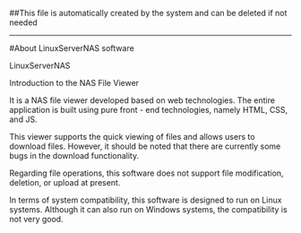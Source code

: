 ##This file is automatically created by the system and can be deleted if not needed

---

#About LinuxServerNAS software



LinuxServerNAS

Introduction to the NAS File Viewer

It is a NAS file viewer developed based on web technologies. The entire application is built using pure front - end technologies, namely HTML, CSS, and JS.


This viewer supports the quick viewing of files and allows users to download files. However, it should be noted that there are currently some bugs in the download functionality.


Regarding file operations, this software does not support file modification, deletion, or upload at present.


In terms of system compatibility, this software is designed to run on Linux systems. Although it can also run on Windows systems, the compatibility is not very good.


            

